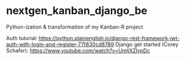 # nextgen_kanban_django_be
Python-ization &amp; transformation of my Kanban-R project 

Auth tutorial: https://python.plainenglish.io/django-rest-framework-jwt-auth-with-login-and-register-77f830cd8789
Django get started (Corey Schafer): https://www.youtube.com/watch?v=UmljXZIypDc
